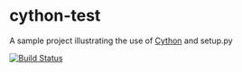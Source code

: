 cython-test
===========

A sample project illustrating the use of [Cython][] and setup.py

[![Build
Status](https://travis-ci.org/openpiv/cython-test.png?branch=master)](https://travis-ci.org/openpiv/cython-test)

[Cython]: http://cython.org/
